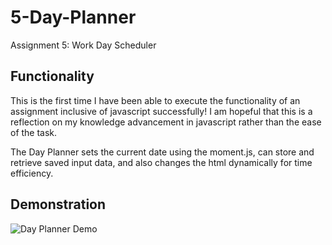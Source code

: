 # 5-Day-Planner
Assignment 5: Work Day Scheduler

## Functionality
This is the first time I have been able to execute the functionality of an assignment inclusive of javascript successfully! I am hopeful that this is a reflection on my knowledge advancement in javascript rather than the ease of the task. 

The Day Planner sets the current date using the moment.js, can store and retrieve saved input data, and also changes the html dynamically for time efficiency. 

## Demonstration
![Day Planner Demo](https://user-images.githubusercontent.com/65838273/92986374-8e541600-f4fd-11ea-91bc-d90582a627da.gif)
